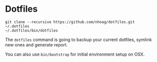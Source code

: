 # Dotfiles

```
git clone --recursive https://github.com/nhoag/dotfiles.git ~/.dotfiles
~/.dotfiles/bin/dotfiles
```

The `dotfiles` command is going to backup your current dotfiles, symlink new ones and generate report.

You can also use `bin/bootstrap` for initial environment setup on OSX.
